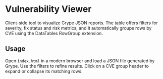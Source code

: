 # Vulnerability Viewer

Client-side tool to visualize Grype JSON reports. The table offers filters for severity, fix status and risk metrics, and it automatically groups rows by CVE using the DataTables RowGroup extension.

## Usage
Open `index.html` in a modern browser and load a JSON file generated by Grype. Use the filters to refine results. Click on a CVE group header to expand or collapse its matching rows.
